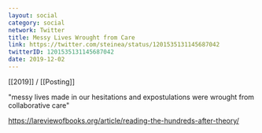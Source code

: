 ```yaml
---
layout: social
category: social
network: Twitter
title: Messy Lives Wrought from Care
link: https://twitter.com/steinea/status/1201535131145687042
twitterID: 1201535131145687042
date: 2019-12-02
---
```


[[2019]] / [[Posting]]

"messy lives made in our hesitations and expostulations were wrought from collaborative care"

<https://lareviewofbooks.org/article/reading-the-hundreds-after-theory/>
